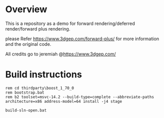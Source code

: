 # Overview

This is a repository as a demo for forward rendering/deferred render/forward plus rendering.

please Refer https://www.3dgep.com/forward-plus/ for more information and the original code. 

All credits go to jeremiah @https://www.3dgep.com/

# Build instructions

```
rem cd thirdparty\boost_1_70_0
rem bootstrap.bat
rem b2 toolset=msvc-14.2 --build-type=complete --abbreviate-paths architecture=x86 address-model=64 install -j4 stage

build-sln-open.bat
```
